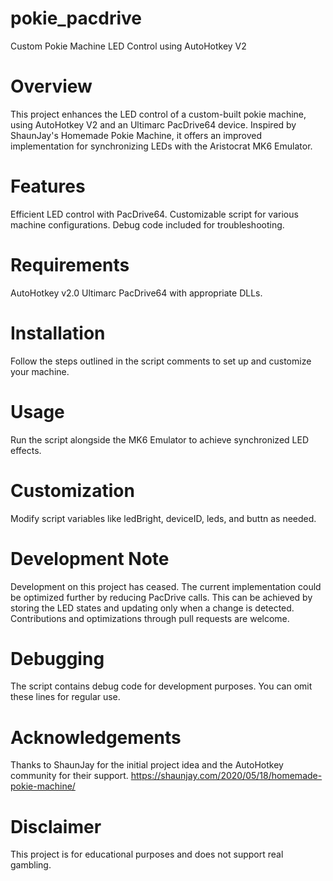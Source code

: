 # pokie_pacdrive
Custom Pokie Machine LED Control using AutoHotkey V2

# Overview
This project enhances the LED control of a custom-built pokie machine, using AutoHotkey V2 and an Ultimarc PacDrive64 device. Inspired by ShaunJay's Homemade Pokie Machine, it offers an improved implementation for synchronizing LEDs with the Aristocrat MK6 Emulator.

# Features
Efficient LED control with PacDrive64.
Customizable script for various machine configurations.
Debug code included for troubleshooting.

# Requirements
AutoHotkey v2.0
Ultimarc PacDrive64 with appropriate DLLs.

# Installation
Follow the steps outlined in the script comments to set up and customize your machine.

# Usage
Run the script alongside the MK6 Emulator to achieve synchronized LED effects.

# Customization
Modify script variables like ledBright, deviceID, leds, and buttn as needed.

# Development Note
Development on this project has ceased. The current implementation could be optimized further by reducing PacDrive calls. This can be achieved by storing the LED states and updating only when a change is detected. Contributions and optimizations through pull requests are welcome.

# Debugging
The script contains debug code for development purposes. You can omit these lines for regular use.

# Acknowledgements
Thanks to ShaunJay for the initial project idea and the AutoHotkey community for their support. https://shaunjay.com/2020/05/18/homemade-pokie-machine/

# Disclaimer
This project is for educational purposes and does not support real gambling.
